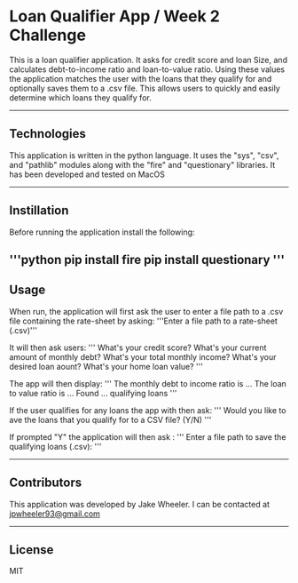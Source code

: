 # Loan Qualifier App / Week 2 Challenge

This is a loan qualifier application. It asks for credit score and loan Size, and calculates debt-to-income ratio and loan-to-value ratio. Using these values the application matches the user with the loans that they qualify for and optionally saves them to a .csv file. This allows users to quickly and easily determine which loans they qualify for. 
    

---

## Technologies

This application is written in the python language. It uses the "sys", "csv", and "pathlib" modules along with the "fire" and "questionary" libraries. It has been developed and tested on MacOS

---
## Instillation
Before running the application install the following:

'''python
pip install fire
pip install questionary
'''
---
## Usage

When run, the application will first ask the user to enter a file path to a .csv file containing the rate-sheet by asking:
'''Enter a file path to a rate-sheet (.csv)'''

It will then ask users:
'''
What's your credit score?
What's your current amount of monthly debt?
What's your total monthly income?
What's your desired loan aount?
What's your home loan value?
'''

The app will then display:
'''
The monthly debt to income ratio is ...
The loan to value ratio is ...
Found ... qualifying loans
'''

If the user qualifies for any loans the app with then ask:
'''
Would you like to ave the loans that you qualify for to a CSV file? (Y/N)
'''

If prompted "Y" the application will then ask :
'''
Enter a file path to save the qualifying loans (.csv):
'''

---

## Contributors

This application was developed by Jake Wheeler. I can be contacted at jpwheeler93@gmail.com

---

## License

MIT
